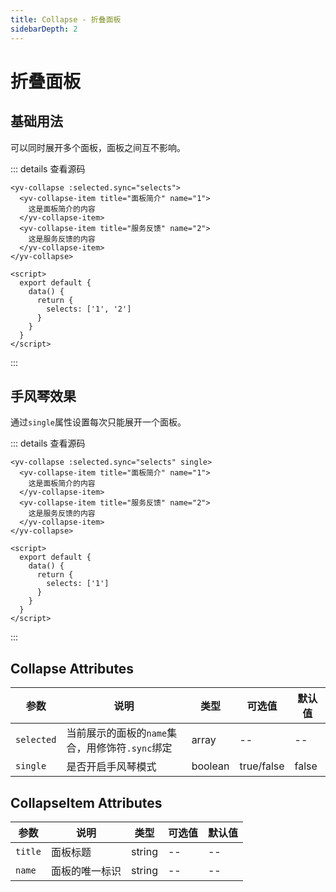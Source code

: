 ```yaml
---
title: Collapse - 折叠面板
sidebarDepth: 2
---
```


# 折叠面板

## 基础用法

可以同时展开多个面板，面板之间互不影响。

<ClientOnly><collapse-basic></collapse-basic></ClientOnly>

::: details 查看源码
```vue
<yv-collapse :selected.sync="selects">
  <yv-collapse-item title="面板简介" name="1">
    这是面板简介的内容
  </yv-collapse-item>
  <yv-collapse-item title="服务反馈" name="2">
    这是服务反馈的内容
  </yv-collapse-item>
</yv-collapse>

<script>
  export default {
    data() {
      return {
        selects: ['1', '2']
      }
    }
  }
</script>
```
:::

## 手风琴效果

通过`single`属性设置每次只能展开一个面板。

<ClientOnly><collapse-single></collapse-single></ClientOnly>

::: details 查看源码
```vue
<yv-collapse :selected.sync="selects" single>
  <yv-collapse-item title="面板简介" name="1">
    这是面板简介的内容
  </yv-collapse-item>
  <yv-collapse-item title="服务反馈" name="2">
    这是服务反馈的内容
  </yv-collapse-item>
</yv-collapse>

<script>
  export default {
    data() {
      return {
        selects: ['1']
      }
    }
  }
</script>
```
:::

## Collapse Attributes

| 参数        | 说明 | 类型 | 可选值 | 默认值  |
|------------|-----|-----|-------|--------|
| `selected`     | 当前展示的面板的`name`集合，用修饰符`.sync`绑定 | array | -- | -- |
| `single`    | 是否开启手风琴模式 | boolean | true/false | false |

## CollapseItem Attributes

| 参数        | 说明 | 类型 | 可选值 | 默认值  |
|------------|-----|-----|-------|--------|
| `title`     | 面板标题 | string | -- | -- |
| `name`    | 面板的唯一标识 | string | -- | -- |
